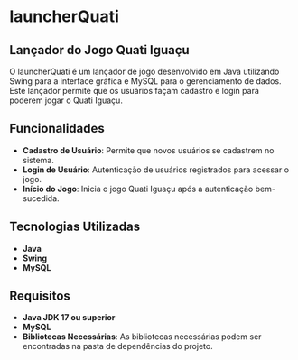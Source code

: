 # launcherQuati

## Lançador do Jogo Quati Iguaçu

O launcherQuati é um lançador de jogo desenvolvido em Java utilizando Swing para a interface gráfica e MySQL para o gerenciamento de dados. Este lançador permite que os usuários façam cadastro e login para poderem jogar o Quati Iguaçu.

## Funcionalidades

- **Cadastro de Usuário**: Permite que novos usuários se cadastrem no sistema.
- **Login de Usuário**: Autenticação de usuários registrados para acessar o jogo.
- **Início do Jogo**: Inicia o jogo Quati Iguaçu após a autenticação bem-sucedida.

## Tecnologias Utilizadas

- **Java**
- **Swing**
- **MySQL**

## Requisitos

- **Java JDK 17 ou superior**
- **MySQL**
- **Bibliotecas Necessárias**: As bibliotecas necessárias podem ser encontradas na pasta de dependências do projeto.
